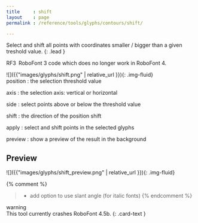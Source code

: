 ```yaml
---
title     : shift
layout    : page
permalink : /reference/tools/glyphs/contours/shift/

---
```


Select and shift all points with coordinates smaller / bigger than a given treshold value.
{: .lead }

<span class="badge text-bg-danger  rounded-0">RF3</span> RoboFont 3 code which does no longer work in RoboFont 4.  


<div class='row'>

<div class='col-sm-4' markdown='1'>
![]({{"images/glyphs/shift.png" | relative_url }}){: .img-fluid}
</div>

<div class='col-sm-8' markdown='1'>
position
: the selection threshold value

axis
: the selection axis: vertical or horizontal

side
: select points above or below the threshold value

shift
: the direction of the position shift

apply
: select and shift points in the selected glyphs

preview
: show a preview of the result in the background
</div>

</div>


Preview
-------

![]({{"images/glyphs/shift_preview.png" | relative_url }}){: .img-fluid}


{% comment %}
> - add option to use slant angle (for italic fonts)
{% endcomment %}


<div class="card bg-danger text-bg-danger my-3 rounded-0">
<div class="card-header">warning</div>
<div class="card-body" markdown='1'>
This tool currently crashes RoboFont 4.5b.
{: .card-text }
</div>
</div>
